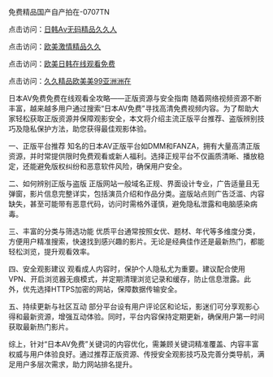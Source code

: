 
免费精品国产自产拍在-0707TN

点击访问：<a href="https://bered.pages.dev/">日韩Aⅴ无码精品久久人</a>

点击访问：<a href="https://rtj-3zo.pages.dev/">欧美激情精品久久</a>

点击访问：<a href="https://tfda.pages.dev/">欧美日韩在线观看免费</a>

点击访问：<a href="https://bsdf-5f5.pages.dev/">久久精品欧美美99亚洲洲在</a>


日本AV免费免费在线观看全攻略——正版资源与安全指南
随着网络视频资源不断丰富，越来越多用户通过搜索“日本AV免费”寻找高清免费视频内容。为了帮助大家轻松获取正版资源并保障观影安全，本文将介绍主流正版平台推荐、盗版辨别技巧及隐私保护方法，助您获得最佳观影体验。

一、正版平台推荐
知名的日本AV正版平台如DMM和FANZA，拥有大量高清正版资源，并时常提供限时免费观看或新人福利。选择正规平台不仅画质清晰、播放稳定，还能避免版权纠纷和恶意软件风险，确保用户安全。

二、如何辨别正版与盗版
正版网站一般域名正规、界面设计专业，广告适量且无弹窗，影片信息完整详实，包括演员介绍和作品分类。盗版站点则广告泛滥、内容缺失，甚至可能带有恶意代码，访问时需格外谨慎，避免隐私泄露和电脑感染病毒。

三、丰富的分类与筛选功能
优质平台通常按照女优、题材、年代等多维度分类，方便用户精准搜索，快速找到感兴趣的影片。无论是经典佳作还是最新热门，都能轻松浏览，提升观看效率。

四、安全观影建议
观看成人内容时，保护个人隐私尤为重要。建议配合使用VPN、开启浏览器无痕模式，并定期清理浏览记录和缓存，防止信息泄露。此外，优先选择HTTPS加密的网站，保障数据传输安全。

五、持续更新与社区互动
部分平台设有用户评论区和论坛，影迷们可分享观影心得和最新资源，增强互动体验。同时，平台内容保持定期更新，确保用户第一时间获取最新热门影片。

综上，针对“日本AV免费”关键词的内容优化，需兼顾关键词精准覆盖、内容丰富权威与用户体验良好。通过推荐正版资源、传授安全观影技巧及完善分类导航，满足用户多层次需求，助力网站排名提升。


<span style="display:none;">[Canonical link] ( ）</span>
